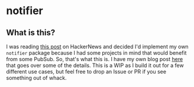 # notifier

## What is this?

I was reading [this post](https://brandur.org/notifier) on HackerNews and decided I'd implement my own `notifier` package because I had some projects in mind that would benefit from some PubSub. So, that's what this is. I have my own blog post [here](https://brojonat.com/posts/go-postgres-listen-notify/) that goes over some of the details. This is a WIP as I build it out for a few different use cases, but feel free to drop an Issue or PR if you see something out of whack.

